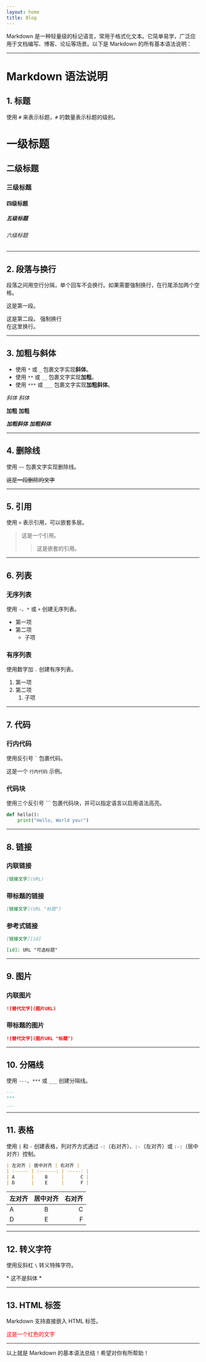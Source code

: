 ```yaml
---
layout: home
title: Blog
---
```


Markdown 是一种轻量级的标记语言，常用于格式化文本。它简单易学，广泛应用于文档编写、博客、论坛等场景。以下是 Markdown 的所有基本语法说明：

---

# Markdown 语法说明


## 1. 标题
使用 `#` 来表示标题，`#` 的数量表示标题的级别。


# 一级标题
## 二级标题
### 三级标题
#### 四级标题
##### 五级标题
###### 六级标题


---

## 2. 段落与换行
段落之间用空行分隔，单个回车不会换行。如果需要强制换行，在行尾添加两个空格。


这是第一段。

这是第二段。
强制换行  
在这里换行。


---

## 3. 加粗与斜体
- 使用 `*` 或 `_` 包裹文字实现**斜体**。
- 使用 `**` 或 `__` 包裹文字实现**加粗**。
- 使用 `***` 或 `___` 包裹文字实现**加粗斜体**。


*斜体*
_斜体_

**加粗**
__加粗__

***加粗斜体***
___加粗斜体___


---

## 4. 删除线
使用 `~~` 包裹文字实现删除线。


~~这是一段删除的文字~~

---

## 5. 引用
使用 `>` 表示引用，可以嵌套多层。


> 这是一个引用。
>
> > 这是嵌套的引用。


---

## 6. 列表
### 无序列表
使用 `-`、`*` 或 `+` 创建无序列表。


- 第一项
- 第二项
  - 子项


### 有序列表
使用数字加 `.` 创建有序列表。


1. 第一项
2. 第二项
   1. 子项


---

## 7. 代码
### 行内代码
使用反引号 `` ` `` 包裹代码。

这是一个 `行内代码` 示例。


### 代码块
使用三个反引号 ``` 包裹代码块，并可以指定语言以启用语法高亮。


```python
def hello():
    print("Hello, World you!")
```


---

## 8. 链接
### 内联链接
```markdown
[链接文字](URL)
```

### 带标题的链接
```markdown
[链接文字](URL "标题")
```

### 参考式链接
```markdown
[链接文字][id]

[id]: URL "可选标题"
```

---

## 9. 图片
### 内联图片
```markdown
![替代文字](图片URL)
```

### 带标题的图片
```markdown
![替代文字](图片URL "标题")
```

---

## 10. 分隔线
使用 `---`、`***` 或 `___` 创建分隔线。

```markdown
---
***
___
```

---

## 11. 表格
使用 `|` 和 `-` 创建表格，列对齐方式通过 `-:`（右对齐）、`:-`（左对齐）或 `:-:`（居中对齐）控制。

```markdown
| 左对齐 | 居中对齐 | 右对齐 |
| :----- | :------: | -----: |
| A      |    B     |      C |
| D      |    E     |      F |
```

| 左对齐 | 居中对齐 | 右对齐 |
| :----- | :------: | -----: |
| A      |    B     |      C |
| D      |    E     |      F |

---

## 12. 转义字符
使用反斜杠 `\` 转义特殊字符。


\* 这不是斜体 \*


---

## 13. HTML 标签
Markdown 支持直接嵌入 HTML 标签。

<div style="color: red;">这是一个红色的文字</div>


---

以上就是 Markdown 的基本语法总结！希望对你有所帮助！